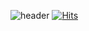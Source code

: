 
![header](https://capsule-render.vercel.app/api?type=waving&color=timeGradient&height=310&section=header&text=%20Welcome%20SeayaGitHub!%20🦈🐥👩‍💻&fontSize=33&fontAlignY=40&fontAlign=70&animation=twinkling)
[![Hits](https://hits.seeyoufarm.com/api/count/incr/badge.svg?url=https%3A%2F%2Fgithub.com%2FSeaya-do&count_bg=%2368007E&title_bg=%23CBCAF3&icon=deno.svg&icon_color=%234C0368&title=hits&edge_flat=false)](https://hits.seeyoufarm.com)
